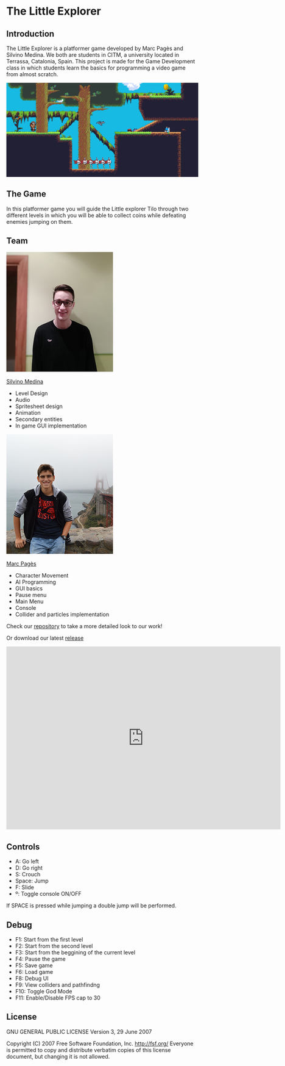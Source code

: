 ﻿# The Little Explorer

## Introduction
The Little Explorer is a platformer game developed by Marc Pagès and Silvino Medina. We both are students in CITM, a university located in Terrassa, Catalonia, Spain. 
This project is made for the Game Development class in which students learn the basics for programming a video game from almost scratch.

![](https://github.com/Windfog-Studios/The-Little-Explorer/blob/master/docs/banner.png?raw=true)

## The Game

In this platformer game you will guide the Little explorer Tilo through two different levels in which you will be able to collect coins while defeating enemies jumping on them. 

## Team 

![](https://github.com/Windfog-Studios/The-Little-Explorer/blob/master/docs/silvinomedina.jpg?raw=true)

[Silvino Medina](https://github.com/silvino00)
- Level Design
- Audio
- Spritesheet design
- Animation
- Secondary entities
- In game GUI implementation

![](https://github.com/Windfog-Studios/The-Little-Explorer/blob/master/docs/marcpages2020.jpg?raw=true)

[Marc Pagès](https://github.com/marcpages2020)
- Character Movement
- AI Programming
- GUI basics
- Pause menu
- Main Menu
- Console
- Collider and particles implementation

Check our [repository](https://github.com/Windfog-Studios/The-Little-Explorer) to take a more detailed look to our work!

Or download our latest [release](https://github.com/Windfog-Studios/The-Little-Explorer/releases/tag/1.0)

<iframe width="720" height="480" src="https://www.youtube.com/embed/l1QD2Q4vmXU" frameborder="0" allow="accelerometer; autoplay; encrypted-media; gyroscope; picture-in-picture" allowfullscreen></iframe>

## Controls

- A: Go left
- D: Go right
- S: Crouch
- Space: Jump 
- F: Slide
- º: Toggle console ON/OFF

If SPACE is pressed while jumping a double jump will be performed.

## Debug

- F1: Start from the first level
- F2: Start from the second level
- F3: Start from the beggining of the current level
- F4: Pause the game
- F5: Save game
- F6: Load game
- F8: Debug UI
- F9: View colliders and pathfindng
- F10: Toggle God Mode
- F11: Enable/Disable FPS cap to 30 

## License  

GNU GENERAL PUBLIC LICENSE
                       Version 3, 29 June 2007

 Copyright (C) 2007 Free Software Foundation, Inc. <http://fsf.org/>
 Everyone is permitted to copy and distribute verbatim copies
 of this license document, but changing it is not allowed.
